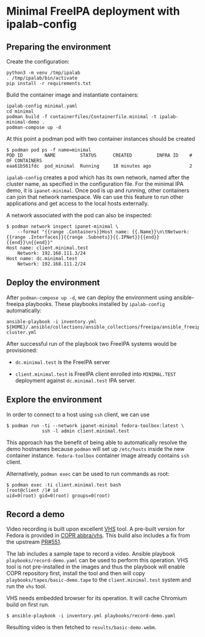 # Minimal FreeIPA deployment with ipalab-config



## Preparing the environment

Create the configuration:

```
python3 -m venv /tmp/ipalab
. /tmp/ipalab/bin/activate
pip install -r requirements.txt
```

Build the container image and instantiate containers:

```
ipalab-config minimal.yaml
cd minimal
podman build -f containerfiles/Containerfile.minimal -t ipalab-minimal-demo .
podman-compose up -d
```


At this point a podman pod with two container instances should be created

```
$ podman pod ps -f name=minimal
POD ID        NAME         STATUS      CREATED         INFRA ID    # OF CONTAINERS
eaa61b561fdc  pod_minimal  Running     18 minutes ago              2
```

`ipalab-config` creates a pod which has its own network, named after the
cluster name, as specified in the configuration file. For the minimal IPA demo,
it is `ipanet-minimal`. Once pod is up and running, other containers can join
that network namespace. We can use this feature to run other applications and
get access to the local hosts externally.

A network associated with the pod can also be inspected:

```
$ podman network inspect ipanet-minimal \
    --format "{{range .Containers}}Host name: {{.Name}}\n\tNetwork: {{range .Interfaces}}{{range .Subnets}}{{.IPNet}}{{end}}{{end}}\n{{end}}"
Host name: client.minimal.test
	Network: 192.168.111.3/24
Host name: dc.minimal.test
	Network: 192.168.111.2/24
```

## Deploy the environment

After `podman-compose up -d`, we can deploy the environment using
ansible-freeipa playbooks. These playbooks installed by `ipalab-config`
automatically:

```
ansible-playbook -i inventory.yml ${HOME}/.ansible/collections/ansible_collections/freeipa/ansible_freeipa/playbooks/install-cluster.yml
```

After successful run of the playbook two FreeIPA systems would be provisioned:

- `dc.minimal.test` is the FreeIPA server

- `client.minimal.test` is FreeIPA client enrolled into `MINIMAL.TEST`
  deployment against `dc.minimal.test` IPA server.


## Explore the environment

In order to connect to a host using `ssh` client, we can use

```
$ podman run -ti --network ipanet-minimal fedora-toolbox:latest \
             ssh -l admin client.minimal.test
```

This approach has the benefit of being able to automatically resolve the demo
hostnames because `podman` will set up `/etc/hosts` inside the new container
instance. `fedora-toolbox` container image already contains `ssh` client.

Alternatively, `podman exec` can be used to run commands as root:

```
$ podman exec -ti client.minimal.test bash
[root@client /]# id
uid=0(root) gid=0(root) groups=0(root)
```

## Record a demo

Video recording is built upon excellent
[VHS](https://github.com/charmbracelet/vhs) tool. A pre-built version for
Fedora is provided in [COPR
abbra/vhs](https://copr.fedorainfracloud.org/coprs/abbra/vhs/). This build also
includes a fix from the upstream
[PR#551](https://github.com/charmbracelet/vhs/pull/551).

The lab includes a sample tape to record a video. Ansible playbook
`playbooks/record-demo.yaml` can be used to perform this operation. 
VHS tool is not pre-installed in the images and thus the playbook will enable
COPR repository first, install the tool and then will copy
`playbooks/tapes/basic-demo.tape` to the `client.minimal.test` system and run
the `vhs` tool.

VHS needs embedded browser for its operation. It will cache Chromium build on
first run.

```
$ ansible-playbook -i inventory.yml playbooks/record-demo.yaml
```

Resulting video is then fetched to `results/basic-demo.webm`.


 
